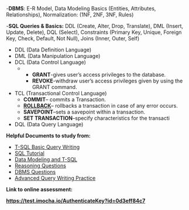 -**DBMS**: E-R Model, Data Modeling Basics (Entities, Attributes, Relationships), Normalization: (1NF, 2NF, 3NF, Rules)

-**SQL Queries & Basics:** DDL (Create, Alter, Drop, Translate), DML (Insert, Update, Delete), DQL (Select), Constraints (Primary Key, Unique, Foreign Key, Check, Default, Not Null), Joins (Inner, Outer, Self)



* DDL (Data Definition Language)
* DML (Data Manipulation Language)
* DCL (Data Control Language)
  * - **GRANT**-gives user’s access privileges to the database.
    - **REVOKE**-withdraw user’s access privileges given by using the GRANT command.
* TCL (Transactional Control Language)
  * **COMMIT**– commits a Transaction.
  * [**ROLLBACK**](https://www.geeksforgeeks.org/sql-transactions/)– rollbacks a transaction in case of any error occurs.
  * **SAVEPOINT**–sets a savepoint within a transaction.
  * **SET TRANSACTION**–specify characteristics for the transacti
* DQL (Data Query Language)





**Helpful Documents to study from:**  

- [T-SQL Basic Query Writing](https://www.pcsglobaltech.com/wp-content/uploads/2021/06/T-SQL-Basic-Query-Writing.pdf)
- [SQL Tutorial](https://www.pcsglobaltech.com/wp-content/uploads/2021/06/SQL-Tutorial.pdf)
- [Data Modeling and T-SQL](https://www.pcsglobaltech.com/wp-content/uploads/2021/06/Data-Modeling-and-T-SQL.pdf)
- [Reasoning Questions](https://www.pcsglobaltech.com/wp-content/uploads/2021/06/Reasoning-Questions.pdf)
- [DBMS Questions](https://www.pcsglobaltech.com/wp-content/uploads/2021/06/DBMS-Questions.pdf)
- [Advanced Query Writing Practice](https://www.pcsglobaltech.com/wp-content/uploads/2021/06/Advanced-Query-Writing-Practice.pdf)

**Link to online assessment:**

**https://test.imocha.io/AuthenticateKey?id=0d3eff84c7**